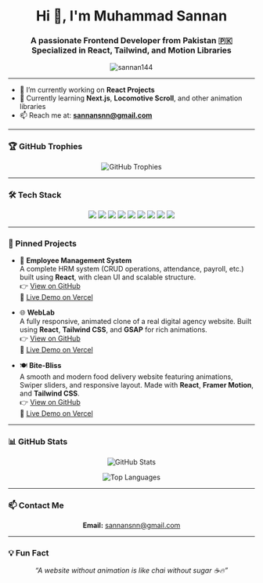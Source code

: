 <h1 align="center">Hi 👋, I'm Muhammad Sannan</h1>
<h3 align="center">A passionate Frontend Developer from Pakistan 🇵🇰<br>Specialized in React, Tailwind, and Motion Libraries</h3>

<p align="center">
  <img src="https://komarev.com/ghpvc/?username=sannan144&label=Profile%20views&color=0e75b6&style=flat" alt="sannan144" />
</p>

---

- 🔭 I’m currently working on **React Projects**
- 🌱 Currently learning **Next.js**, **Locomotive Scroll**, and other animation libraries
- 📫 Reach me at: **sannansnn@gmail.com**

---

### 🏆 GitHub Trophies

<p align="center">
  <img src="https://github-profile-trophy.vercel.app/?username=sannan144&theme=flat&no-frame=true&margin-w=10" alt="GitHub Trophies" />
</p>

---

### 🛠️ Tech Stack

<p align="center">
  <img src="https://img.shields.io/badge/HTML5-E34F26?style=for-the-badge&logo=html5&logoColor=white" />
  <img src="https://img.shields.io/badge/CSS3-1572B6?style=for-the-badge&logo=css3&logoColor=white" />
  <img src="https://img.shields.io/badge/JavaScript-F7DF1E?style=for-the-badge&logo=javascript&logoColor=black" />
  <img src="https://img.shields.io/badge/React-20232A?style=for-the-badge&logo=react&logoColor=61DAFB" />
  <img src="https://img.shields.io/badge/Tailwind_CSS-38B2AC?style=for-the-badge&logo=tailwind-css&logoColor=white" />
  <img src="https://img.shields.io/badge/GSAP-88CE02?style=for-the-badge&logo=greensock&logoColor=black" />
  <img src="https://img.shields.io/badge/Framer_Motion-0055FF?style=for-the-badge&logo=framer&logoColor=white" />
  <img src="https://img.shields.io/badge/SwiperJS-6332F6?style=for-the-badge&logo=swiper&logoColor=white" />
  <img src="https://img.shields.io/badge/Locomotive_Scroll-000000?style=for-the-badge&logoColor=white" />
</p>

---

### 📌 Pinned Projects

- 🎯 **Employee Management System**  
  A complete HRM system (CRUD operations, attendance, payroll, etc.) built using **React**, with clean UI and scalable structure.  
  👉 [View on GitHub](https://github.com/sannan144/employee-management-system)  
  🔗 [Live Demo on Vercel](https://employee-management-system.vercel.app)

- 🌐 **WebLab**  
  A fully responsive, animated clone of a real digital agency website. Built using **React**, **Tailwind CSS**, and **GSAP** for rich animations.  
  👉 [View on GitHub](https://github.com/sannan144/WebLab)  
  🔗 [Live Demo on Vercel](https://weblab.vercel.app)

- 🍽️ **Bite-Bliss**  
  A smooth and modern food delivery website featuring animations, Swiper sliders, and responsive layout. Made with **React**, **Framer Motion**, and **Tailwind CSS**.  
  👉 [View on GitHub](https://github.com/sannan144/Bite-Bliss)  
  🔗 [Live Demo on Vercel](https://bite-bliss.vercel.app)

---

### 📊 GitHub Stats

<p align="center">
  <img src="https://github-readme-stats.vercel.app/api?username=sannan144&show_icons=true&locale=en" alt="GitHub Stats" />
</p>

<p align="center">
  <img src="https://github-readme-stats.vercel.app/api/top-langs/?username=sannan144&layout=compact&theme=default" alt="Top Languages" />
</p>

---

### 📫 Contact Me

<p align="center">
  <b>Email:</b> <a href="mailto:sannansnn@gmail.com">sannansnn@gmail.com</a>
</p>

---

### 💡 Fun Fact

<p align="center">
  <i>“A website without animation is like chai without sugar ☕🔥”</i>
</p>
